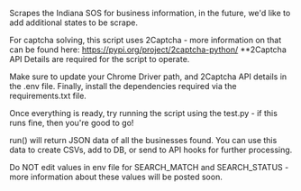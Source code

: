 Scrapes the Indiana SOS for business information, in the future, we'd like to add additional states to be scrape.

For captcha solving, this script uses 2Captcha - more information on that can be found here: https://pypi.org/project/2captcha-python/
**2Captcha API Details are required for the script to operate.

Make sure to update your Chrome Driver path, and 2Captcha API details in the .env file. Finally, install the dependencies required via the requirements.txt file.

Once everything is ready, try running the script using the test.py - if this runs fine, then you're good to  go!

run() will return JSON data of all the businesses found. You can use this data to create CSVs, add to DB, or send to API hooks for further processing.

Do NOT edit values in env file for SEARCH_MATCH and SEARCH_STATUS - more information about these values will be posted soon.
